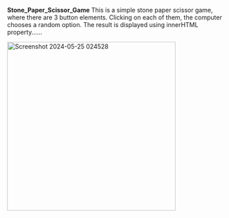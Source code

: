  **Stone_Paper_Scissor_Game** 
This is a simple stone paper scissor game, where there are 3 button elements. Clicking on each of them, the computer chooses a random option. The result is displayed using innerHTML property......


<img width="389" alt="Screenshot 2024-05-25 024528" src="https://github.com/02PaulSneha/Stone-Paper-Scissor-Game/assets/109304008/bb92f6fe-0d26-4a68-a9ac-50977bf2876f">
